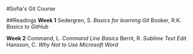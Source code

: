 #Sofia's Git Course

##Readings
**Week 1**
Sedergren, S. *Basics for learning Git*
Booker, R.K. *Basics to GitHub*

**Week 2**
Command, L. *Command Line Basics*
Bernt, R. *Sublime Text Edit*
Hansson, C. *Why Not to Use Microsoft Word*